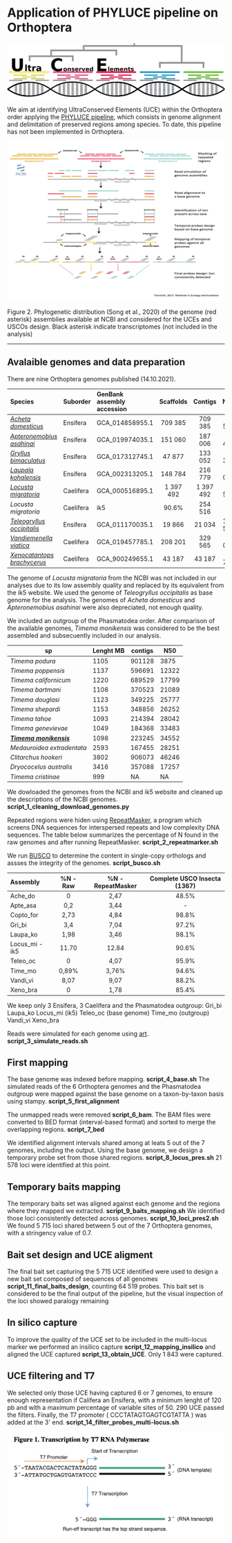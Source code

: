 # Application of PHYLUCE pipeline on Orthoptera

![](UCE.png)


We aim at identifying UltraConserved Elements (UCE) within the Orthoptera order applying the [PHYLUCE pipeline](https://phyluce.readthedocs.io/en/latest/tutorials/tutorial-4.html), which consists in genome alignment and delimitation of preserved regions among species. To date, this pipeline has not been implemented in Orthoptera. 

![](PHYLUCE_scheme.jpg)



Figure 2. Phylogenetic distribution (Song et al., 2020) of the genome (red asterisk) assemblies available at NCBI and considered for the UCEs and USCOs design. Black asterisk indicate transcriptomes (not included in the analysis)

---

## Avalaible genomes and data preparation

There are nine Orthoptera genomes published (14.10.2021).

| Species | Suborder | GenBank assembly accession |  Scaffolds | Contigs | N50 | L50 | Lenght MB |
| :------------- | :------- | :------- | :----------: |  :----------: | :----------: |:----------: |:----------: |
| [*Acheta domesticus*](https://www.ncbi.nlm.nih.gov/genome/?term=txid6997[orgn]) | Ensifera | 	GCA_014858955.1 |  709 385 | 709 385 | 1 566 | 177 245 | 929 |
| [*Apteronemobius asahinai*](https://www.ncbi.nlm.nih.gov/genome/?term=txid746126[orgn]) | Ensifera | 	GCA_019974035.1 | 151 060 | 187 006 | 26 422 | 17 067 | 1 676 |
| [*Gryllus bimaculatus*](https://www.ncbi.nlm.nih.gov/genome/?term=txid6999[orgn]) |  Ensifera |	GCA_017312745.1 |  47 877 | 133 052 | 33 340 | 13 212 | 1 658 |
| [*Laupala kohalensis*](https://www.ncbi.nlm.nih.gov/genome/?term=txid109027[orgn])| Ensifera |GCA_002313205.1 |  148 784 | 216 779 | 45 047 | 9 547 | 1 595 |
| [*Locusta migratoria*](https://www.ncbi.nlm.nih.gov/genome/10772) | Caelifera |GCA_000516895.1 | 1 397 492 | 1 397 492 | 9 587	| 174 483 |	5 759 |
| *Locusta migratoria* | Caelifera |ik5 | 90.6% | 254 516 | - | 729 660 | - | 6 476 |
| [*Teleogryllus occipitalis*](https://www.ncbi.nlm.nih.gov/genome/?term=txid431949[orgn]) | Ensifera | GCA_011170035.1 |  19 866	| 21 034 | 197 533 | 2 569	| 1 933|
| [*Vandiemenella viatica*](https://www.ncbi.nlm.nih.gov/genome/?term=txid431949[orgn]) | Caelifera |	GCA_019457785.1 | 208 201 | 329 565 | 28 014 | 33 519 | 3 905 |
| [*Xenocatantops brachycerus*](https://www.ncbi.nlm.nih.gov/genome/?term=txid227619[orgn]) | Caelifera | GCA_900249655.1   | 	43 187 | 43 187	| 1 799	| 6 904	| 41,64|

The genome of *Locusta migratoria* from the NCBI was not included in our analyses due to its low assembly quality and replaced by its equivalent from the ik5 website. We used the genome of *Teleogryllus occipitalis* as base genome for the analysis.
The genomes of *Acheta domesticus* and *Apteronemobius asahinai* were also depreciated, not enough quality.

We included an outgroup of the Phasmatodea order. After comparison of the available genomes, *Timema monikensis* was considered to be the best assembled and subsecuently included in our analysis.


| sp                                | Lenght MB | contigs | N50   |
|-----------------------------------|-------------|---------|-------|
| *Timema podura*                     | 1105        | 901128  | 3875  |
| *Timema poppensis*                  | 1137        | 596691  | 12322 |
| *Timema californicum*               | 1220        | 689529  | 17799 |
| *Timema bartmani*                   | 1108        | 370523  | 21089 |
| *Timema douglasi*                  | 1123        | 349225  | 25777 |
| *Timema shepardi*                   | 1153        | 348856  | 26252 |
| *Timema tahoe*                      | 1093        | 214394  | 28042 |
|        *Timema   genevievae*        | 1049        | 184368  | 33483 |
| [***Timema monikensis***](https://www.ncbi.nlm.nih.gov/genome/82511?genome_assembly_id=609578)                 | 1098        | 223245  | 34552 |
|        *Medauroidea   extradentata* | 2593        | 167455  | 28251 |
| *Clitarchus hookeri*                | 3802        | 906073  | 46246 |
| *Dryococelus australis*             | 3416        | 357088  | 17257 |
| *Timema cristinae*                  | 999         | NA      | NA    |


We dowloaded the genomes from the NCBI and ik5 website and cleaned up the descriptions of the NCBI genomes. **script_1_cleaning_download_genomes.py**

Repeated regions were hiden using [RepeatMasker](https://www.repeatmasker.org/), a program which screens DNA sequences for interspersed repeats and low complexity DNA sequences. The table below summarizes the percentage of N found in the raw genomes and after running RepeatMasker.  **script_2_repeatmarker.sh**

We run [BUSCO](https://busco.ezlab.org/) to determine the content in single-copy orthologs and assses the integrity of the genomes. **script_busco.sh**


| Assembly       | %N - Raw     | %N - RepeatMasker     | Complete USCO Insecta (1367) |
| :------------- | :----------: | :----------: | :----------: |
| Ache_do | 0 | 2,47    | 48.5% |
| Apte_asa | 0,2 | 3,44 | - |
| Copto_for  | 2,73 | 4,84 | 98.8% |
| Gri_bi | 3,4| 7,04| 97.2% |
| Laupa_ko  | 1,98 | 3,46 | 98.1% |
| Locus_mi - ik5  | 11.70 | 12.84 |  90.6% |
| Teleo_oc  | 0 | 4,07 |95.9% |
| Time_mo | 0,89% | 3,76%| 94.6% |
| Vandi_vi | 8,07 | 9,07 | 88.2% | 
| Xeno_bra  | 0 | 1,78 | 85.4% |

We keep only 3 Ensifera, 3 Caelifera and the Phasmatodea outgroup: 
Gri_bi 
Laupa_ko 
Locus_mi (ik5) 
Teleo_oc (base genome)
Time_mo (outgroup) 
Vandi_vi 
Xeno_bra

Reads were simulated for each genome using [art](https://www.niehs.nih.gov/research/resources/software/biostatistics/art/). **script_3_simulate_reads.sh**

## First mapping 

The base genome was indexed before mapping. **script_4_base.sh**
The simulated reads of the 6 Orthoptera genomes and the Phasmatodea outgroup were mapped against the base genome on a taxon-by-taxon basis using stampy. **script_5_first_alignment**

The unmapped reads were removed  **script_6_bam**. The BAM files were converted to BED format (interval-based format) and sorted  to merge the overlapping regions.  **script_7_bed** 

We identified alignment intervals  shared among at leats 5 out of the 7 genomes, including the output. Using the base genome, we design a temporary probe set from those shared regions. **script_8_locus_pres.sh**
21 578 loci were identified at this point.


## Temporary baits mapping 

The temporary baits set was aligned against each genome and the regions where they mapped we extracted. **script_9_baits_mapping.sh** We identified those loci consistently detected across genomes. **script_10_loci_pres2.sh**
We found  5 715 loci shared between 5 out of the 7 Orthoptera genomes, with a stringency value of 0.7. 


## Bait set design and UCE aligment

The final bait set capturing the 5 715 UCE identified were used to design a new bait set composed of sequences of all genomes  **script_11_final_baits_design**, counting 64 519 probes. This bait set is considered to be the final output of the pipeline, but the visual inspection of the loci showed paralogy remaining 

## In silico capture

To improve the quality of the UCE set to be included in the multi-locus marker we performed an insilico capture **script_12_mapping_insilico** and aligned the UCE captured **script_13_obtain_UCE**. Only 1 843 were captured.

## UCE filtering and T7

We selected only those UCE having captured 6 or 7 genomes, to ensure enough representation if Califera an Ensifera, with a minimum lenght of 120 pb and with a maximum percentage of variable sites of 50. 290 UCE passed the filters. Finally, the T7 promoter ( CCCTATAGTGAGTCGTATTA ) was added at the 3' end. **script_14_filter_probes_multi-locus.sh**

![](T7_promoter.png)
